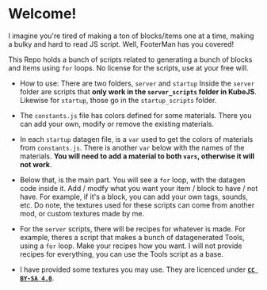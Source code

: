 # Welcome!


I imagine you're tired of making a ton of blocks/items one at a time, making a bulky and hard to read JS script. Well, FooterMan has you covered!

This Repo holds a bunch of scripts related to generating a bunch of blocks and items using `for` loops. No license for the scripts, use at your free will.

* How to use:
There are two folders, `server` and `startup` Inside the `server` folder are scripts that __only work in the `server_scripts` folder in KubeJS__. Likewise for `startup`, those go in the `startup_scripts` folder.

* The `constants.js` file has colors defined for some materials. There you can add your own, modify or remove the existing materials.
* In each `startup` datagen file, is a `var` used to get the colors of materials from `constants.js`. There is another `var` below with the names of the materials. **You will need to add a material to both `vars`, otherwise it will not work**.
* Below that, is the main part. You will see a `for` loop, with the datagen code inside it. Add / modfy what you want your item / block to have / not have. For example, if it's a block, you can add your own tags, sounds, etc. Do note, the textures used for these scripts can come from another mod, or custom textures made by me.

* For the `server` scripts, there will be recipes for whatever is made. For example, theres a script that makes a bunch of datagenerated Tools, using a `for` loop. Make your recipes how you want. I will not provide recipes for everything, you can use the Tools script as a base.

* I have provided some textures you may use. They are licenced under [**`CC BY-SA 4.0`**](https://creativecommons.org/licenses/by-sa/4.0/?ref=chooser-v1).
